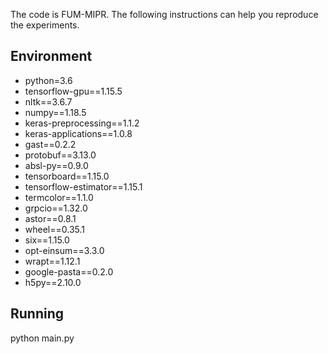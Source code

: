 The code is FUM-MIPR. The following instructions can help you reproduce the experiments.

## Environment
- python=3.6
- tensorflow-gpu==1.15.5
- nltk==3.6.7
- numpy==1.18.5
- keras-preprocessing==1.1.2
- keras-applications==1.0.8
- gast==0.2.2
- protobuf==3.13.0
- absl-py==0.9.0
- tensorboard==1.15.0
- tensorflow-estimator==1.15.1
- termcolor==1.1.0
- grpcio==1.32.0
- astor==0.8.1
- wheel==0.35.1
- six==1.15.0
- opt-einsum==3.3.0
- wrapt==1.12.1
- google-pasta==0.2.0
- h5py==2.10.0


## Running
python main.py